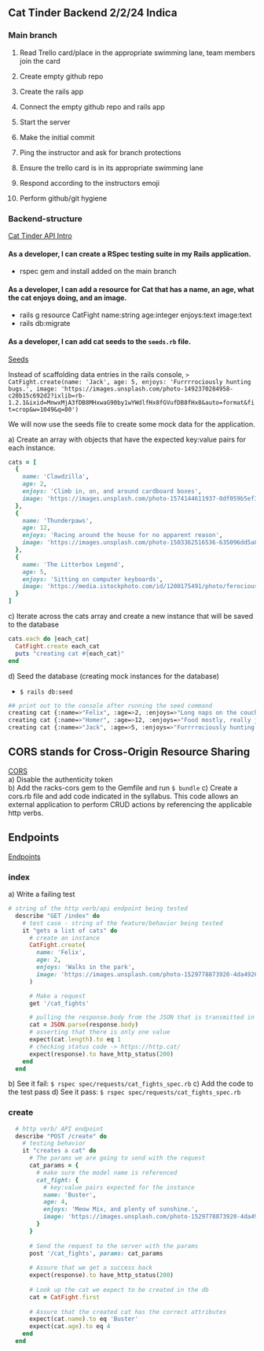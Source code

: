 ## Cat Tinder Backend 2/2/24 Indica

### Main branch
1. Read Trello card/place in the appropriate swimming lane, team members join the card

2. Create empty github repo

3. Create the rails app

4. Connect the empty github repo and rails app

5. Start the server

6. Make the initial commit

7. Ping the instructor and ask for branch protections

8. Ensure the trello card is in its appropriate swimming lane

9. Respond according to the instructors emoji

10. Perform github/git hygiene

### Backend-structure
[Cat Tinder API Intro](https://github.com/learn-academy-2023-india/syllabus/blob/main/cat-tinder/backend/api-intro.md)  

#### As a developer, I can create a RSpec testing suite in my Rails application.
- rspec gem and install added on the main branch

#### As a developer, I can add a resource for Cat that has a name, an age, what the cat enjoys doing, and an image.
- rails g resource CatFight name:string age:integer enjoys:text image:text
- rails db:migrate

#### As a developer, I can add cat seeds to the `seeds.rb` file.

[Seeds](https://github.com/learn-academy-2023-india/syllabus/blob/main/cat-tinder/backend/seeds.md)

Instead of scaffolding data entries in the rails console, 
`> CatFight.create(name: 'Jack', age: 5, enjoys: 'Furrrrociously hunting bugs.', image: 'https://images.unsplash.com/photo-1492370284958-c20b15c692d2?ixlib=rb-1.2.1&ixid=MnwxMjA3fDB8MHxwaG90by1wYWdlfHx8fGVufDB8fHx8&auto=format&fit=crop&w=1049&q=80')`  

We will now use the seeds file to create some mock data for the application.

a) Create an array with objects that have the expected key:value pairs for each instance. 
```rb
cats = [
  {
    name: 'Clawdzilla',
    age: 2,
    enjoys: 'Climb in, on, and around cardboard boxes',
    image: 'https://images.unsplash.com/photo-1574144611937-0df059b5ef3e?w=800&auto=format&fit=crop&q=60&ixlib=rb-4.0.3&ixid=M3wxMjA3fDB8MHxzZWFyY2h8N3x8Y2F0JTIwZmlnaHR8ZW58MHx8MHx8fDA%3D'
  },
  {
    name: 'Thunderpaws',
    age: 12,
    enjoys: 'Racing around the house for no apparent reason',
    image: 'https://images.unsplash.com/photo-1503362516536-635096dd5a80?w=800&auto=format&fit=crop&q=60&ixlib=rb-4.0.3&ixid=M3wxMjA3fDB8MHxzZWFyY2h8MTN8fGNhdCUyMGZpZ2h0fGVufDB8fDB8fHww'
  },
  {
    name: 'The Litterbox Legend',
    age: 5,
    enjoys: 'Sitting on computer keyboards',
    image: 'https://media.istockphoto.com/id/1200175491/photo/ferocious-red-cat-bites-its-owner-in-the-arm-with-all-its-power.jpg?s=612x612&w=0&k=20&c=Srh2wiUHMsOsU4xa_vOapCCdLM7JCxNsGK1syMNGjYU='
  }
]
```

c) Iterate across the cats array and create a new instance that will be saved to the database
```rb
cats.each do |each_cat|
  CatFight.create each_cat
  puts "creating cat #{each_cat}"
end
```

d) Seed the database (creating mock instances for the database)
- `$ rails db:seed`  
```bash
## print out to the console after running the seed command
creating cat {:name=>"Felix", :age=>2, :enjoys=>"Long naps on the couch, and a warm fire.", :image=>"https://images.unsplash.com/photo-1529778873920-4da4926a72c2?ixlib=rb-1.2.1&ixid=MnwxMjA3fDB8MHxwaG90by1wYWdlfHx8fGVufDB8fHx8&auto=format&fit=crop&w=1036&q=80"}
creating cat {:name=>"Homer", :age=>12, :enjoys=>"Food mostly, really just food.", :image=>"https://images.unsplash.com/photo-1573865526739-10659fec78a5?ixlib=rb-1.2.1&ixid=MnwxMjA3fDB8MHxwaG90by1wYWdlfHx8fGVufDB8fHx8&auto=format&fit=crop&w=1015&q=80"}
creating cat {:name=>"Jack", :age=>5, :enjoys=>"Furrrrociously hunting bugs.", :image=>"https://images.unsplash.com/photo-1492370284958-c20b15c692d2?ixlib=rb-1.2.1&ixid=MnwxMjA3fDB8MHxwaG90by1wYWdlfHx8fGVufDB8fHx8&auto=format&fit=crop&w=1049&q=80"}
```

## CORS stands for Cross-Origin Resource Sharing  
[CORS](https://github.com/learn-academy-2023-india/syllabus/blob/main/cat-tinder/backend/api-cors.md)  
a) Disable the authenticity token  
b) Add the racks-cors gem to the Gemfile and run `$ bundle`
c) Create a cors.rb file and add code indicated in the syllabus. This code allows an external application to perform CRUD actions by referencing the applicable http verbs.  

## Endpoints
[Endpoints](https://github.com/learn-academy-2023-india/syllabus/blob/main/cat-tinder/backend/api-endpoints.md)

### index
a) Write a failing test  
```rb
# string of the http verb/api endpoint being tested
  describe "GET /index" do
    # test case - string of the feature/behavior being tested
    it "gets a list of cats" do
      # create an instance
      CatFight.create(
        name: 'Felix',
        age: 2,
        enjoys: 'Walks in the park',
        image: 'https://images.unsplash.com/photo-1529778873920-4da4926a72c2?ixlib=rb-1.2.1&ixid=MnwxMjA3fDB8MHxwaG90by1wYWdlfHx8fGVufDB8fHx8&auto=format&fit=crop&w=1036&q=80'
      )

      # Make a request
      get '/cat_fights'

      # pulling the response.body from the JSON that is transmitted in the response
      cat = JSON.parse(response.body)
      # asserting that there is only one value 
      expect(cat.length).to eq 1
      # checking status code -> https://http.cat/
      expect(response).to have_http_status(200)
    end
  end
```
b) See it fail: `$ rspec spec/requests/cat_fights_spec.rb` 
c) Add the code to the test pass
d) See it pass: `$ rspec spec/requests/cat_fights_spec.rb`

### create
```rb
  # http verb/ API endpoint
  describe "POST /create" do
    # testing behavior
    it "creates a cat" do
      # The params we are going to send with the request
      cat_params = {
        # make sure the model name is referenced
        cat_fight: {
          # key:value pairs expected for the instance
          name: 'Buster',
          age: 4,
          enjoys: 'Meow Mix, and plenty of sunshine.',
          image: 'https://images.unsplash.com/photo-1529778873920-4da4926a72c2?ixlib=rb-1.2.1&ixid=MnwxMjA3fDB8MHxwaG90by1wYWdlfHx8fGVufDB8fHx8&auto=format&fit=crop&w=1036&q=80'
        }
      }
  
      # Send the request to the server with the params
      post '/cat_fights', params: cat_params
  
      # Assure that we get a success back
      expect(response).to have_http_status(200)
  
      # Look up the cat we expect to be created in the db
      cat = CatFight.first
  
      # Assure that the created cat has the correct attributes
      expect(cat.name).to eq 'Buster'
      expect(cat.age).to eq 4
    end
  end
```